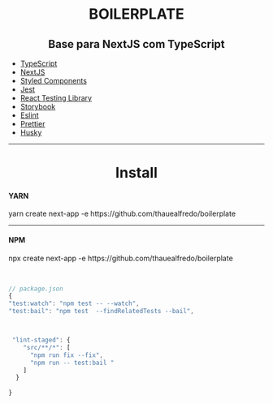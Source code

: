 <h1 align="center">BOILERPLATE</h1>

<h2 align="center">Base para NextJS com TypeScript</h2>

- [TypeScript](https://www.typescriptlang.org/)
- [NextJS](https://nextjs.org/)
- [Styled Components](https://styled-components.com/)
- [Jest](https://jestjs.io/)
- [React Testing Library](https://testing-library.com/docs/react-testing-library/intro)
- [Storybook](https://storybook.js.org/)
- [Eslint](https://eslint.org/)
- [Prettier](https://prettier.io/)
- [Husky](https://github.com/typicode/husky)

<hr>
<h1 align="center">Install</h1>

<strong><h4>YARN</h4></strong>
<p>yarn create next-app -e https://github.com/thauealfredo/boilerplate </p>
<hr>

<strong><h4>NPM</h4></strong>
<p>npx create next-app -e https://github.com/thauealfredo/boilerplate </p>
<br>


```js
// package.json
{
"test:watch": "npm test -- --watch",
"test:bail": "npm test  --findRelatedTests --bail",



 "lint-staged": {
    "src/**/*": [
      "npm run fix --fix",
      "npm run -- test:bail "
    ]
  }
  
}
```
